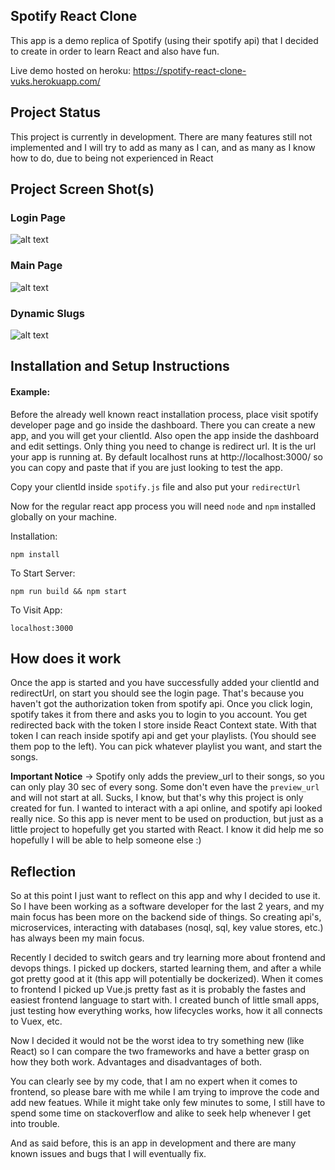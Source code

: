 ## Spotify React Clone

This app is a demo replica of Spotify (using their spotify api) that I decided to create in order to learn React and also have fun.

Live demo hosted on heroku: https://spotify-react-clone-vuks.herokuapp.com/

## Project Status

This project is currently in development. There are many features still not implemented and I will try to add as many as I can, and as many as I know how to do, due to being not experienced in React

## Project Screen Shot(s)

### Login Page

![alt text](https://github.com/fvukojevic/Spotify-React-Clone/blob/master/blob/login.png)

### Main Page

![alt text](https://github.com/fvukojevic/Spotify-React-Clone/blob/master/blob/body.png)

### Dynamic Slugs

![alt text](https://github.com/fvukojevic/Spotify-React-Clone/blob/master/blob/slug.png)

## Installation and Setup Instructions

#### Example:  

Before the already well known react installation process, place visit spotify developer page and go inside the dashboard. There you can create a new app, and you will get your clientId. Also open the app inside the dashboard and edit settings. Only thing you need to change is redirect url. It is the url your app is running at. By default localhost runs at http://localhost:3000/ so you can copy and paste that if you are just looking to test the app. 

Copy your clientId inside `spotify.js` file and also put your `redirectUrl`

Now for the regular react app process you will need `node` and `npm` installed globally on your machine.  

Installation:

`npm install`    

To Start Server:

`npm run build && npm start`  

To Visit App:

`localhost:3000`  

## How does it work

Once the app is started and you have successfully added your clientId and redirectUrl, on start you should see the login page. That's because you haven't got the authorization token from spotify api. Once you click login, spotify takes it from there and asks you to login to you account. You get redirected back with the token I store inside React Context state. With that token I can reach inside spotify api and get your playlists. (You should see them pop to the left). You can pick whatever playlist you want, and start the songs. 

**Important Notice** -> Spotify only adds the preview_url to their songs, so you can only play 30 sec of every song. Some don't even have the `preview_url` and will not start at all. Sucks, I know, but that's why this project is only created for fun. I wanted to interact with a api online, and spotify api looked really nice. So this app is never ment to be used on production, but just as a little project to hopefully get you started with React. I know it did help me so hopefully I will be able to help someone else :) 

## Reflection

So at this point I just want to reflect on this app and why I decided to use it. So I have been working as a software developer for the last 2 years, and my main focus has been more on the backend side of things. So creating api's, microservices, interacting with databases (nosql, sql, key value stores, etc.) has always been my main focus. 

Recently I decided to switch gears and try learning more about frontend and devops things. I picked up dockers, started learning them, and after a while got pretty good at it (this app will potentially be dockerized). When it comes to frontend I picked up Vue.js pretty fast as it is probably the fastes and easiest frontend language to start with. I created bunch of little small apps, just testing how everything works, how lifecycles works, how it all connects to Vuex, etc.

Now I decided it would not be the worst idea to try something new (like React) so I can compare the two frameworks and have a better grasp on how they both work. Advantages and disadvantages of both. 

You can clearly see by my code, that I am no expert when it comes to frontend, so please bare with me while I am trying to improve the code and add new featues. While it might take only few minutes to some, I still have to spend some time on stackoverflow and alike to seek help whenever I get into trouble.

And as said before, this is an app in development and there are many known issues and bugs that I will eventually fix. 
